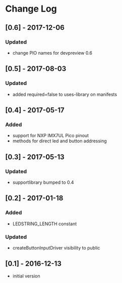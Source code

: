 # Change Log

## [0.6] - 2017-12-06
### Updated
- change PIO names for devpreview 0.6

## [0.5] - 2017-08-03
### Updated
- added required=false to uses-library on manifests

## [0.4] - 2017-05-17
### Added
- support for NXP IMX7UL Pico pinout
- methods for direct led and button addressing

## [0.3] - 2017-05-13
### Updated
- supportlibrary bumped to 0.4

## [0.2] - 2017-01-18
### Added
- LEDSTRING_LENGTH constant

### Updated
- createButtonInputDriver visibility to public

## [0.1] - 2016-12-13
- initial version
